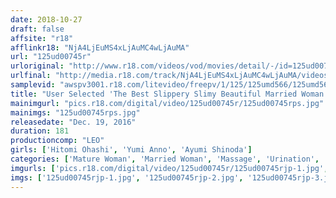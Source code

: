 ```yaml
---
date: 2018-10-27
draft: false
affsite: "r18"
afflinkr18: "NjA4LjEuMS4xLjAuMC4wLjAuMA"
url: "125ud00745r"
urloriginal: "http://www.r18.com/videos/vod/movies/detail/-/id=125ud00745r"
urlfinal: "http://media.r18.com/track/NjA4LjEuMS4xLjAuMC4wLjAuMA/videos/vod/movies/detail/-/id=125ud00745r"
samplevid: "awspv3001.r18.com/litevideo/freepv/1/125/125umd566/125umd566_dmb_w.mp4"
title: "User Selected 'The Best Slippery Slimy Beautiful Married Woman And Mature Woman Oil Massage Ecstasy' 6 Recommended Courses For You!!! Part 2 2"
mainimgurl: "pics.r18.com/digital/video/125ud00745r/125ud00745rps.jpg"
mainimgs: "125ud00745rps.jpg"
releasedate: "Dec. 19, 2016"
duration: 181
productioncomp: "LEO"
girls: ['Hitomi Ohashi', 'Yumi Anno', 'Ayumi Shinoda']
categories: ['Mature Woman', 'Married Woman', 'Massage', 'Urination', 'Squirting', 'Compilation']
imgurls: ['pics.r18.com/digital/video/125ud00745r/125ud00745rjp-1.jpg', 'pics.r18.com/digital/video/125ud00745r/125ud00745rjp-2.jpg', 'pics.r18.com/digital/video/125ud00745r/125ud00745rjp-3.jpg', 'pics.r18.com/digital/video/125ud00745r/125ud00745rjp-4.jpg', 'pics.r18.com/digital/video/125ud00745r/125ud00745rjp-5.jpg', 'pics.r18.com/digital/video/125ud00745r/125ud00745rjp-6.jpg', 'pics.r18.com/digital/video/125ud00745r/125ud00745rjp-7.jpg', 'pics.r18.com/digital/video/125ud00745r/125ud00745rjp-8.jpg', 'pics.r18.com/digital/video/125ud00745r/125ud00745rjp-9.jpg', 'pics.r18.com/digital/video/125ud00745r/125ud00745rjp-10.jpg', 'pics.r18.com/digital/video/125ud00745r/125ud00745rjp-11.jpg', 'pics.r18.com/digital/video/125ud00745r/125ud00745rjp-12.jpg', 'pics.r18.com/digital/video/125ud00745r/125ud00745rjp-13.jpg', 'pics.r18.com/digital/video/125ud00745r/125ud00745rjp-14.jpg', 'pics.r18.com/digital/video/125ud00745r/125ud00745rjp-15.jpg', 'pics.r18.com/digital/video/125ud00745r/125ud00745rjp-16.jpg', 'pics.r18.com/digital/video/125ud00745r/125ud00745rjp-17.jpg', 'pics.r18.com/digital/video/125ud00745r/125ud00745rjp-18.jpg', 'pics.r18.com/digital/video/125ud00745r/125ud00745rjp-19.jpg', 'pics.r18.com/digital/video/125ud00745r/125ud00745rjp-20.jpg']
imgs: ['125ud00745rjp-1.jpg', '125ud00745rjp-2.jpg', '125ud00745rjp-3.jpg', '125ud00745rjp-4.jpg', '125ud00745rjp-5.jpg', '125ud00745rjp-6.jpg', '125ud00745rjp-7.jpg', '125ud00745rjp-8.jpg', '125ud00745rjp-9.jpg', '125ud00745rjp-10.jpg', '125ud00745rjp-11.jpg', '125ud00745rjp-12.jpg', '125ud00745rjp-13.jpg', '125ud00745rjp-14.jpg', '125ud00745rjp-15.jpg', '125ud00745rjp-16.jpg', '125ud00745rjp-17.jpg', '125ud00745rjp-18.jpg', '125ud00745rjp-19.jpg', '125ud00745rjp-20.jpg']
---
```

